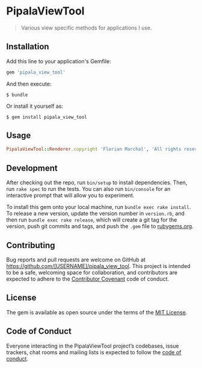# PipalaViewTool

> Various view specific methods for applications I use.

## Installation

Add this line to your application's Gemfile:

```ruby
gem 'pipala_view_tool'
```

And then execute:

    $ bundle

Or install it yourself as:

    $ gem install pipala_view_tool

## Usage
```ruby
PipalaViewTool::Renderer.copyright 'Florian Marchal', 'All rights reserved'
```

## Development

After checking out the repo, run `bin/setup` to install dependencies. Then, run `rake spec` to run the tests. You can also run `bin/console` for an interactive prompt that will allow you to experiment.

To install this gem onto your local machine, run `bundle exec rake install`. To release a new version, update the version number in `version.rb`, and then run `bundle exec rake release`, which will create a git tag for the version, push git commits and tags, and push the `.gem` file to [rubygems.org](https://rubygems.org).

## Contributing

Bug reports and pull requests are welcome on GitHub at https://github.com/[USERNAME]/pipala_view_tool. This project is intended to be a safe, welcoming space for collaboration, and contributors are expected to adhere to the [Contributor Covenant](http://contributor-covenant.org) code of conduct.

## License

The gem is available as open source under the terms of the [MIT License](https://opensource.org/licenses/MIT).

## Code of Conduct

Everyone interacting in the PipalaViewTool project’s codebases, issue trackers, chat rooms and mailing lists is expected to follow the [code of conduct](https://github.com/[USERNAME]/pipala_view_tool/blob/master/CODE_OF_CONDUCT.md).

